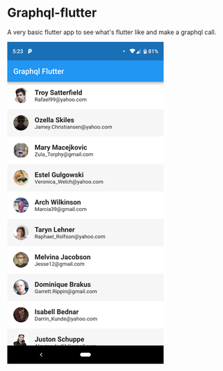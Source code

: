 # Graphql-flutter

A very basic flutter app to see what's flutter like and make a graphql call.

![screenshot](https://github.com/martinbonnin/graphql-flutter/blob/master/doc/screenshot.png)

